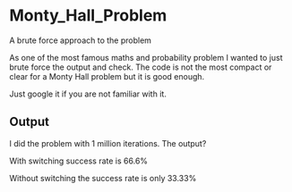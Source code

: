 # Monty_Hall_Problem
A brute force approach to the problem


As one of the most famous maths and probability problem I wanted to just brute force the output and check. The code is not the most compact or clear for a Monty Hall problem but it is good enough.

Just google it if you are not familiar with it.

## Output
I did the problem with 1 million iterations. The output?

With switching success rate is 66.6%

Without switching the success rate is only 33.33%
